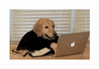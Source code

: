 <div align="center">
	<img src="https://github.com/c-spider/c-spider/raw/main/tenor.gif" alt="I'm ready!">
</div>
